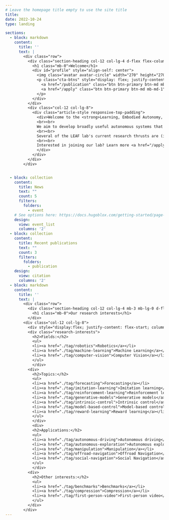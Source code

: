 ```yaml
---
# Leave the homepage title empty to use the site title
title:
date: 2022-10-24
type: landing

sections:
  - block: markdown
    content:
      title: ''
      text: |
        <div class="row">
          <div class="section-heading col-12 col-lg-4 d-flex flex-column align-items-center align-items-lg-start">
            <h1 class="mb-0">Welcome</h1>  
            <div id="profile" style="align-self: center">
              <img class="avatar avatar-circle" width="270" height="270" src="/images/nr_headshot_v2.jpg" alt="Nicholas Rhinehart">
              <p class="cta-btns" style="display: flex; justify-content: center; column-gap: 1vw">
                <a href="/publication" class="btn btn-primary btn-md mb-md-1"><i class="fas fa-book-open-reader pr-1" aria-hidden="true"></i>Read our work</a>
                <a href="/apply" class="btn btn-primary btn-md mb-md-1"><i class="fas fa-flask pr-1" aria-hidden="true"></i>Join us</a>
              </p>
            </div>
          </div>
          <div class="col-12 col-lg-8">
            <div class="article-style responsive-top-padding">
              <div>Welcome to the <strong>Learning, Embodied Autonomy, and Forecasting (LEAF)</strong> lab affiliated with the <a href="https://robotics.utoronto.ca" target="_blank">Robotics Institute</a>, <a href="https://utias.utoronto.ca" target="_blank">Institute for Aerospace Studies</a>, and <a href="https://cs.utoronto.ca" target="_blank">Department of Computer Science</a> at the <a href="https://utoronto.ca" target="_blank">University of Toronto</a>. The LEAF lab is led by <a href="author/nicholas-rhinehart/">Prof. Nick Rhinehart</a>.
              <br><br> 
              We aim to develop broadly useful autonomous systems that efficiently and safely operate in complex environments by advancing the algorithmic foundations of robot learning. By developing learning-based systems for forecasting and control, the LEAF lab equips autonomous systems with the ability to predict and respond to real-time changes in their environment. Our research develops principled algorithms by advancing and drawing upon methods from model-based and model-free reinforcement learning, imitation learning, information theory, and deep learning.
              <br><br>
              Several of the LEAF lab's current research thrusts are (i) developing transferable models by learning to forecast high-dimensional data, (ii) deep learning methods for jointly forecasting and planning motion in uncertain environments,  (iii) autonomous systems that learn from a variety of sources of human data -- demonstration data, preference feedback, and others -- in order to help them perform complex tasks safely and efficiently.
              <br><br>
              Interested in joining our lab? Learn more <a href="/apply">here</a>.
              </div>
            </div>
          </div>
        </div>


  - block: collection
    content:
      title: News
      text: ""
      count: 5
      filters:
        folders:
          - event
    # See options here: https://docs.hugoblox.com/getting-started/page-builder/#listing-view
    design:
      view: event_list
      columns: '2'
  - block: collection
    content:
      title: Recent publications
      text: ""
      count: 3
      filters:
        folders:
          - publication
    design:
      view: citation
      columns: '2'
  - block: markdown
    content:
      title: ''
      text: |
        <div class="row">
          <div class="section-heading col-12 col-lg-4 mb-3 mb-lg-0 d-flex flex-column align-items-center align-items-lg-start">
            <h1 class="mb-0">Our research interests</h1>  
          </div>
        <div class="col-12 col-lg-8">
          <div style="display:flex; justify-content: flex-start; column-gap: 1vw; row-gap: 1vw; font-size: medium; text-align:left; flex-wrap: wrap">
          <div class="research-interests">
            <h2>Fields:</h2>
            <ul>
            <li><a href="./tag/robotics">Robotics</a></li>
            <li><a href="./tag/machine-learning">Machine Learning</a></li>
            <li><a href="./tag/computer-vision">Computer Vision</a></li>
            </ul>
            </div>
          <div>
            <h2>Topics:</h2>
            <ul>
            <li><a href="./tag/forecasting">Forecasting</a></li>
            <li><a href="./tag/imitation-learning">Imitation learning</a></li>
            <li><a href="./tag/reinforcement-learning">Reinforcement learning</a></li>
            <li><a href="./tag/generative-models">Generative models</a></li>
            <li><a href="./tag/intrinsic-control">Intrinsic control</a></li>
            <li><a href="./tag/model-based-control">Model-based control</a></li>
            <li><a href="./tag/reward-learning">Reward learning</a></li>
            </ul>
            </div>
            <div>
            <h2>Applications:</h2>
            <ul>
            <li><a href="./tag/autonomous-driving">Autonomous driving</a></li>
            <li><a href="./tag/autonomous-exploration">Autonomous exploration</a></li>
            <li><a href="./tag/manipulation">Manipulation</a></li>
            <li><a href="./tag/offroad-navigation">Offroad Navigation</a></li>
            <li><a href="./tag/social-navigation">Social Navigation</a></li>
            </ul>
            </div>
          <div>
            <h2>Other interests:</h2>
            <ul>
            <li><a href="./tag/benchmarks">Benchmarks</a></li>
            <li><a href="./tag/compression">Compression</a></li>
            <li><a href="./tag/first-person-video">First-person video</a></li>
            </ul>
          </div>	
        </div>
---
```

